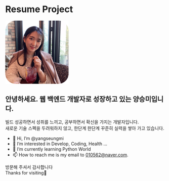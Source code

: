 # Resume Project


<img src="/src/html/images/profile_crop.jpg" width="200" height="200"/>

## 안녕하세요. 웹 백엔드 개발자로 성장하고 있는 양승미입니다.
빌드 성공하면서 성취를 느끼고, 공부하면서 확신을 가지는 개발자입니다.   
새로운 기술 스펙을 두려워하지 않고, 한단계 한단계 꾸준히 실력을 쌓아 가고 있습니다.

- 👋 Hi, I’m @yangseungmi
- 👀 I’m interested in Develop, Coding, Health ...
- 🌱 I’m currently learning Python World
- 📫 How to reach me is my email to 010562@naver.com.



방문해 주셔서 감사합니다  
Thanks for visiting💫
